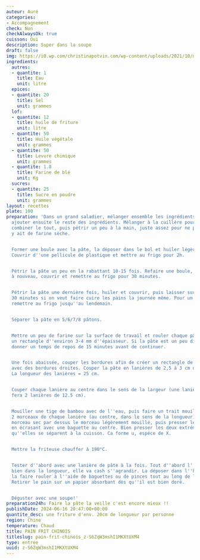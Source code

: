 ```yaml
---
auteur: Auré
categories:
- Accompagnement
check: Non
checkAlwaysOk: true
cuisson: Oui
description: Super dans la soupe
draft: false
img: https://i0.wp.com/christinapotvin.com/wp-content/uploads/2021/10/miniature-youtube-3.jpg?resize=1080%2C675&ssl=1
ingredients:
  autres:
  - quantite: 1
    title: Eau
    unit: litre
  epices:
  - quantite: 20
    title: Sel
    unit: grammes
  lof:
  - quantite: 12
    title: huile de friture
    unit: litre
  - quantite: 50
    title: Huile végétale
    unit: grammes
  - quantite: 50
    title: Levure chimique
    unit: grammes
  - quantite: 1.8
    title: Farine de blé
    unit: Kg
  sucres:
  - quantite: 25
    title: Sucre en poudre
    unit: grammes
layout: recettes
plate: 100
preparation: 'Dans un grand saladier, mélanger ensemble les ingrédients sec, puis
  ajouter ensuite le reste des ingrédients. Mélanger à la cuillère pour grossièrement
  combiner le tout, puis pétrir un peu à la main, juste assez pour ne plus qu''il
  y ait de farine sèche.


  Former une boule avec la pâte, la déposer dans le bol et huiler légèrement le dessus.
  Couvrir d''une pellicule de plastique et mettre au frigo pour 2h.


  Pétrir la pâte un peu en la rabattant 10-15 fois. Refaire une boule, huiler le dessus
  à nouveau, couvrir et remettre au frigo pour 30 minutes.


  Pétrir la pâte une dernière fois, huiler et couvrir, puis laisser sur le comptoir
  30 minutes si on veut faire cuire les pains la journée même. Pour un meilleur résultat,
  remettre au frigo jusqu''au lendemain.


  Séparer la pâte en 5/6/7/8 pâtons.


  Mettre un peu de farine sur la surface de travail et rouler chaque pâton pour avoir
  un rectangle d''environ 3-4 mm d''épaisseur. Si la pâte est un peu difficile à étirer,
  donner un temps de repos de 15 minutes avant de continuer.


  Une fois abaissée, couper les bordures afin de créer un rectangle de 25 cm de hauteur
  avec des bordures droites. Couper la pâte en lanières de 2,5 à 3 cm de largeur.
  La longueur des lanières = 25 cm.


  Couper chaque lanière au centre dans le sens de la largeur (une lanière de 25 cm
  fera 2 lanières de 12.5 cm).


  Mouiller une tige de bambou avec de l''eau, puis faire un trait mouillé sur un des
  2 morceaux de chaque lanière (au centre, dans le sens de la longueur). Placer le
  morceau sec par dessus le morceau légèrement mouillé, puis presser les deux ensemble
  en écrasant avec une baguette au centre. Bien presser les deux extrémités pour éviter
  qu''elles se séparent à la cuisson. Ca forme u, espèce de X.


  Mettre la friteuse chauffer à 190°C.


  Tester d''abord avec une lanière de pâte à la fois. Tout d''abord l''étirer bien
  bien dans la longueur, elle va cash s''agrandir. La déposer dans l''huile. La tourner,
  la faire rouler à l''aide de baguettes ou de pinces tout au long de la cuisson.
  Retirer le pain sur un papier absorbant dès qu''il est bien doré.


  Déguster avec une soupe!'
preparation24h: Faire la pâte la veille c'est encore mieux !!
publishDate: 2024-06-16 20:47:00+00:00
quantite_desc: une friture d'env. 20cm de longueur par personne
region: Chine
temperature: Chaud
title: PAIN FRIT CHINOIS
titleslug: pain-frit-chinois_z-S6ZqW3mshI1MKXtUXM4
type: entree
uuid: z-S6ZqW3mshI1MKXtUXM4
---
```

